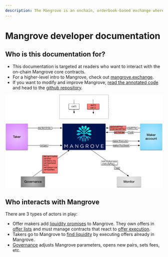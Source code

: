 ```yaml
---
description: The Mangrove is an onchain, orderbook-based exchange where offers are code.
---
```


# Mangrove developer documentation

## Who is this documentation for?

* This documentation is targeted at readers who want to interact with the on-chain Mangrove core contracts.&#x20;
* For a higher-level intro to Mangrove, check out [mangrove.exchange](https://mangrove.exchange).&#x20;
* If you want to modify and improve Mangrove, [read the annotated code](https://giry-dev.github.io/mangrove/MgvDoc.html) and head to the [github repository](https://github.com/giry-dev/mangrove).

![A bird eye view of the Mangrove ecosystem.](<.gitbook/assets/ContactMap (1).png>)

## Who interacts with Mangrove

There are 3 types of actors in play:

* Offer makers add [liquidity promises](offer-maker/) to Mangrove. They own offers in [offer lists](data-structures/market.md) and must manage contracts that react to [offer execution](data-structures/offer-data-structures.md).
* Takers go to Mangrove to [find liquidity](offer-taker/) by executing offers already in Mangrove.
* [Governance](meta-topics/governance.md) adjusts Mangrove parameters, opens new pairs, sets fees, etc.
